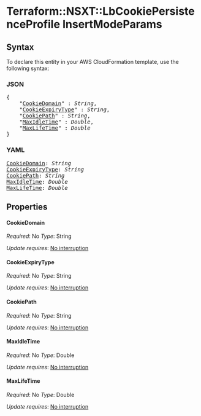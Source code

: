 # Terraform::NSXT::LbCookiePersistenceProfile InsertModeParams

## Syntax

To declare this entity in your AWS CloudFormation template, use the following syntax:

### JSON

<pre>
{
    "<a href="#cookiedomain" title="CookieDomain">CookieDomain</a>" : <i>String</i>,
    "<a href="#cookieexpirytype" title="CookieExpiryType">CookieExpiryType</a>" : <i>String</i>,
    "<a href="#cookiepath" title="CookiePath">CookiePath</a>" : <i>String</i>,
    "<a href="#maxidletime" title="MaxIdleTime">MaxIdleTime</a>" : <i>Double</i>,
    "<a href="#maxlifetime" title="MaxLifeTime">MaxLifeTime</a>" : <i>Double</i>
}
</pre>

### YAML

<pre>
<a href="#cookiedomain" title="CookieDomain">CookieDomain</a>: <i>String</i>
<a href="#cookieexpirytype" title="CookieExpiryType">CookieExpiryType</a>: <i>String</i>
<a href="#cookiepath" title="CookiePath">CookiePath</a>: <i>String</i>
<a href="#maxidletime" title="MaxIdleTime">MaxIdleTime</a>: <i>Double</i>
<a href="#maxlifetime" title="MaxLifeTime">MaxLifeTime</a>: <i>Double</i>
</pre>

## Properties

#### CookieDomain

_Required_: No
_Type_: String

_Update requires_: [No interruption](https://docs.aws.amazon.com/AWSCloudFormation/latest/UserGuide/using-cfn-updating-stacks-update-behaviors.html#update-no-interrupt)

#### CookieExpiryType

_Required_: No
_Type_: String

_Update requires_: [No interruption](https://docs.aws.amazon.com/AWSCloudFormation/latest/UserGuide/using-cfn-updating-stacks-update-behaviors.html#update-no-interrupt)

#### CookiePath

_Required_: No
_Type_: String

_Update requires_: [No interruption](https://docs.aws.amazon.com/AWSCloudFormation/latest/UserGuide/using-cfn-updating-stacks-update-behaviors.html#update-no-interrupt)

#### MaxIdleTime

_Required_: No
_Type_: Double

_Update requires_: [No interruption](https://docs.aws.amazon.com/AWSCloudFormation/latest/UserGuide/using-cfn-updating-stacks-update-behaviors.html#update-no-interrupt)

#### MaxLifeTime

_Required_: No
_Type_: Double

_Update requires_: [No interruption](https://docs.aws.amazon.com/AWSCloudFormation/latest/UserGuide/using-cfn-updating-stacks-update-behaviors.html#update-no-interrupt)

